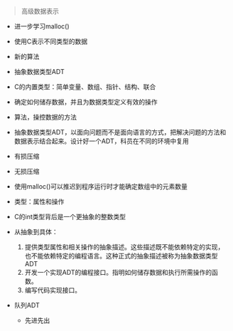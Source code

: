 > 高级数据表示

- 进一步学习malloc()
- 使用C表示不同类型的数据
- 新的算法
- 抽象数据类型ADT

- C的内置类型：简单变量、数组、指针、结构、联合
- 确定如何储存数据，并且为数据类型定义有效的操作
- 算法，操控数据的方法
- 抽象数据类型ADT，以面向问题而不是面向语言的方式，把解决问题的方法和数据表示结合起来。设计好一个ADT，科员在不同的环境中复用

- 有损压缩
- 无损压缩

- 使用malloc()可以推迟到程序运行时才能确定数组中的元素数量

- 类型：属性和操作
- C的int类型背后是一个更抽象的整数类型

- 从抽象到具体：
  1. 提供类型属性和相关操作的抽象描述。这些描述既不能依赖特定的实现，也不能依赖特定的编程语言。这种正式的抽象描述被称为抽象数据类型ADT
  2. 开发一个实现ADT的编程接口。指明如何储存数据和执行所需操作的函数。
  3. 编写代码实现接口。

- 队列ADT
  - 先进先出
